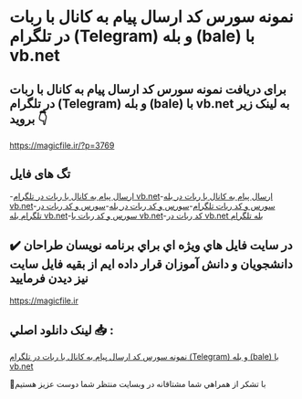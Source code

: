 # نمونه سورس کد ارسال پیام به کانال با ربات در تلگرام (Telegram) و بله (bale) با vb.net

## برای دریافت نمونه سورس کد ارسال پیام به کانال با ربات در تلگرام (Telegram) و بله (bale) با vb.net به لینک زیر بروید 👇

https://magicfile.ir/?p=3769

## تگ های فایل

-[ارسال پیام به کانال با ربات در تلگرام vb.net](https://magicfile.ir/product/%d8%b3%d9%88%d8%b1%d8%b3-%da%a9%d8%af-%d8%a7%d8%b1%d8%b3%d8%a7%d9%84-%d9%be%db%8c%d8%a7%d9%85-%d8%a8%d9%87-%da%a9%d8%a7%d9%86%d8%a7%d9%84-%d8%a8%d8%a7-%d8%b1%d8%a8%d8%a7%d8%aa-%d8%aa%d9%84%da%af%d8%b1%d8%a7%d9%85-%d8%a8%d9%84%d9%87-vbnet/)-[ارسال پیام به کانال با ربات در بله vb.net](https://magicfile.ir/product/%d8%b3%d9%88%d8%b1%d8%b3-%da%a9%d8%af-%d8%a7%d8%b1%d8%b3%d8%a7%d9%84-%d9%be%db%8c%d8%a7%d9%85-%d8%a8%d9%87-%da%a9%d8%a7%d9%86%d8%a7%d9%84-%d8%a8%d8%a7-%d8%b1%d8%a8%d8%a7%d8%aa-%d8%aa%d9%84%da%af%d8%b1%d8%a7%d9%85-%d8%a8%d9%84%d9%87-vbnet/)-[سورس و کد ربات تلگرام](https://magicfile.ir/product/%d8%b3%d9%88%d8%b1%d8%b3-%da%a9%d8%af-%d8%a7%d8%b1%d8%b3%d8%a7%d9%84-%d9%be%db%8c%d8%a7%d9%85-%d8%a8%d9%87-%da%a9%d8%a7%d9%86%d8%a7%d9%84-%d8%a8%d8%a7-%d8%b1%d8%a8%d8%a7%d8%aa-%d8%aa%d9%84%da%af%d8%b1%d8%a7%d9%85-%d8%a8%d9%84%d9%87-vbnet/)-[سورس و کد ربات در بله](https://magicfile.ir/product/%d8%b3%d9%88%d8%b1%d8%b3-%da%a9%d8%af-%d8%a7%d8%b1%d8%b3%d8%a7%d9%84-%d9%be%db%8c%d8%a7%d9%85-%d8%a8%d9%87-%da%a9%d8%a7%d9%86%d8%a7%d9%84-%d8%a8%d8%a7-%d8%b1%d8%a8%d8%a7%d8%aa-%d8%aa%d9%84%da%af%d8%b1%d8%a7%d9%85-%d8%a8%d9%84%d9%87-vbnet/)-[سورس و کد ربات در تلگرام بله vb.net](https://magicfile.ir/product/%d8%b3%d9%88%d8%b1%d8%b3-%da%a9%d8%af-%d8%a7%d8%b1%d8%b3%d8%a7%d9%84-%d9%be%db%8c%d8%a7%d9%85-%d8%a8%d9%87-%da%a9%d8%a7%d9%86%d8%a7%d9%84-%d8%a8%d8%a7-%d8%b1%d8%a8%d8%a7%d8%aa-%d8%aa%d9%84%da%af%d8%b1%d8%a7%d9%85-%d8%a8%d9%84%d9%87-vbnet/)-[سورس و کد ربات با vb.net](https://magicfile.ir/product/%d8%b3%d9%88%d8%b1%d8%b3-%da%a9%d8%af-%d8%a7%d8%b1%d8%b3%d8%a7%d9%84-%d9%be%db%8c%d8%a7%d9%85-%d8%a8%d9%87-%da%a9%d8%a7%d9%86%d8%a7%d9%84-%d8%a8%d8%a7-%d8%b1%d8%a8%d8%a7%d8%aa-%d8%aa%d9%84%da%af%d8%b1%d8%a7%d9%85-%d8%a8%d9%84%d9%87-vbnet/)-[کد ربات در vb.net بله تلگرام](https://magicfile.ir/product/%d8%b3%d9%88%d8%b1%d8%b3-%da%a9%d8%af-%d8%a7%d8%b1%d8%b3%d8%a7%d9%84-%d9%be%db%8c%d8%a7%d9%85-%d8%a8%d9%87-%da%a9%d8%a7%d9%86%d8%a7%d9%84-%d8%a8%d8%a7-%d8%b1%d8%a8%d8%a7%d8%aa-%d8%aa%d9%84%da%af%d8%b1%d8%a7%d9%85-%d8%a8%d9%84%d9%87-vbnet/)

## ✔️ در سايت فايل هاي ويژه اي براي برنامه نويسان طراحان دانشجويان و دانش آموزان قرار داده ايم از بقيه فايل سايت نيز ديدن فرماييد

https://magicfile.ir


## لينک دانلود اصلي 📥 :

[نمونه سورس کد ارسال پیام به کانال با ربات در تلگرام (Telegram) و بله (bale) با vb.net](https://magicfile.ir/product/%d8%b3%d9%88%d8%b1%d8%b3-%da%a9%d8%af-%d8%a7%d8%b1%d8%b3%d8%a7%d9%84-%d9%be%db%8c%d8%a7%d9%85-%d8%a8%d9%87-%da%a9%d8%a7%d9%86%d8%a7%d9%84-%d8%a8%d8%a7-%d8%b1%d8%a8%d8%a7%d8%aa-%d8%aa%d9%84%da%af%d8%b1%d8%a7%d9%85-%d8%a8%d9%84%d9%87-vbnet/) 


🙏با تشکر از همراهي شما مشتاقانه در وبسایت منتظر شما دوست عزیز هستیم

